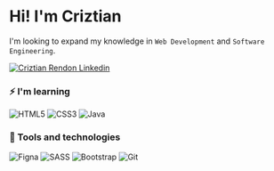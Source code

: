 # Hi! I'm Criztian

I'm looking to expand my knowledge in `Web Development` and `Software Engineering`.

[![Criztian Rendon Linkedin](https://img.shields.io/badge/LinkedIn-0077B5?style=for-the-badge&logo=linkedin&logoColor=white)](https://www.linkedin.com/in/criztianrendon/)

### ⚡ I'm learning
![HTML5](https://img.shields.io/badge/html5-%23E34F26.svg?style=for-the-badge&logo=html5&logoColor=white)
![CSS3](https://img.shields.io/badge/css3-%231572B6.svg?style=for-the-badge&logo=css3&logoColor=white)
![Java](https://img.shields.io/badge/javascript-%23ED8B00.svg?style=for-the-badge&logo=javascript&logoColor=white)

### 💎 Tools and technologies
![Figna](https://img.shields.io/badge/-figma-FF4785?style=for-the-badge&logo=figma&logoColor=white)
![SASS](https://img.shields.io/badge/SASS-hotpink.svg?style=for-the-badge&logo=SASS&logoColor=white)
![Bootstrap](https://img.shields.io/badge/BootStrap-%23430098.svg?style=for-the-badge&logo=bootstrap&logoColor=white)
![Git](https://img.shields.io/badge/git-%23F05033.svg?style=for-the-badge&logo=git&logoColor=white)
